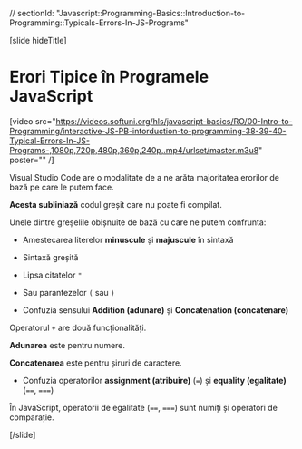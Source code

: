 // sectionId: "Javascript::Programming-Basics::Introduction-to-Programming::Typicals-Errors-In-JS-Programs"

[slide hideTitle]
# Erori Tipice în Programele JavaScript

[video src="https://videos.softuni.org/hls/javascript-basics/RO/00-Intro-to-Programming/interactive-JS-PB-intorduction-to-programming-38-39-40-Typical-Errors-In-JS-Programs-,1080p,720p,480p,360p,240p,.mp4/urlset/master.m3u8" poster="" /]

Visual Studio Code are o modalitate de a ne arăta majoritatea erorilor de bază pe care le putem face.

**Acesta subliniază** codul greșit care nu poate fi compilat.

Unele dintre greșelile obișnuite de bază cu care ne putem confrunta:

- Amestecarea literelor **minuscule** și **majuscule** în sintaxă

- Sintaxă greșită

- Lipsa citatelor  `"` 

- Sau parantezelor `(` sau `)`

- Confuzia sensului **Addition (adunare)** și **Concatenation (concatenare)**

Operatorul `+` are două funcționalități.

**Adunarea** este pentru numere.

**Concatenarea** este pentru șiruri de caractere.

- Confuzia operatorilor **assignment (atribuire)** (`=`) și **equality (egalitate)** (`==`, `===`)

În JavaScript, operatorii de egalitate (`==`, `===`) sunt numiți și operatori de comparație.

[/slide]
